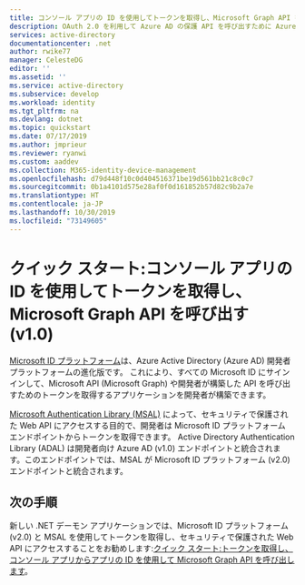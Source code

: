 ```yaml
---
title: コンソール アプリの ID を使用してトークンを取得し、Microsoft Graph API を呼び出す (v1.0) | Microsoft Docs
description: OAuth 2.0 を利用して Azure AD の保護 API を呼び出すために Azure AD と統合する .NET デーモン アプリケーションの構築方法を説明します。
services: active-directory
documentationcenter: .net
author: rwike77
manager: CelesteDG
editor: ''
ms.assetid: ''
ms.service: active-directory
ms.subservice: develop
ms.workload: identity
ms.tgt_pltfrm: na
ms.devlang: dotnet
ms.topic: quickstart
ms.date: 07/17/2019
ms.author: jmprieur
ms.reviewer: ryanwi
ms.custom: aaddev
ms.collection: M365-identity-device-management
ms.openlocfilehash: d79d448f10c0d404516371be19d561bb21c8c0c7
ms.sourcegitcommit: 0b1a4101d575e28af0f0d161852b57d82c9b2a7e
ms.translationtype: HT
ms.contentlocale: ja-JP
ms.lasthandoff: 10/30/2019
ms.locfileid: "73149605"
---
```

# <a name="quickstart-acquire-token-and-call-microsoft-graph-api-with-console-apps-identity-v10"></a>クイック スタート:コンソール アプリの ID を使用してトークンを取得し、Microsoft Graph API を呼び出す (v1.0) 

[Microsoft ID プラットフォーム](v2-overview.md)は、Azure Active Directory (Azure AD) 開発者プラットフォームの進化版です。 これにより、すべての Microsoft ID にサインインして、Microsoft API (Microsoft Graph) や開発者が構築した API を呼び出すためのトークンを取得するアプリケーションを開発者が構築できます。

[Microsoft Authentication Library (MSAL)](msal-overview.md) によって、セキュリティで保護された Web API にアクセスする目的で、開発者は Microsoft ID プラットフォーム エンドポイントからトークンを取得できます。 Active Directory Authentication Library (ADAL) は開発者向け Azure AD (v1.0) エンドポイントと統合されます。このエンドポイントでは、MSAL が Microsoft ID プラットフォーム (v2.0) エンドポイントと統合されます。

## <a name="next-steps"></a>次の手順

新しい .NET デーモン アプリケーションでは、Microsoft ID プラットフォーム (v2.0) と MSAL を使用してトークンを取得し、セキュリティで保護された Web API にアクセスすることをお勧めします:[クイック スタート:トークンを取得し、コンソール アプリからアプリの ID を使用して Microsoft Graph API を呼び出します](quickstart-v2-netcore-daemon.md)。
